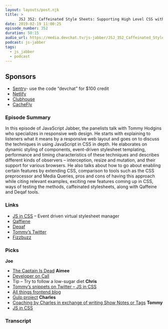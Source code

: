 ```yaml
---
layout: layouts/post.njk
title: >
      JSJ 352: Caffeinated Style Sheets: Supporting High Level CSS with JavaScript with Tommy Hodgins
date: 2019-02-19 11:00:25
episode_number: 352
duration: 50:15
audio_url: https://media.devchat.tv/js-jabber/JSJ_352_Caffeinated_Style_Sheets_Supporting_High_Level_CSS_with_JavaScript_with_Tommy_Hodgins.mp3
podcast: js-jabber
tags: 
  - js_jabber
  - podcast
---
```


## **Sponsors**

- [Sentry](https://sentry.io/)- use the code “devchat” for $100 credit
- [Netlify](https://www.netlify.com/)
- [Clubhouse](https://clubhouse.io/jsjabber)
- [CacheFly](https://www.cachefly.com/)
&nbsp;
### **Episode Summary&nbsp;&nbsp;** 
In this episode of JavaScript Jabber, the panelists talk with Tommy Hodgins who specializes in responsive web design. He starts with explaining to listeners what it means by a responsive web layout and goes on to discuss the techniques in using JavaScript in CSS in depth. He elaborates on dynamic styling of components, event-driven stylesheet templating, performance and timing characteristics of these techniques and describes different kinds of observers – interception, resize and mutation, and their support for various browsers. He also talks about how to go about enabling certain features by extending CSS, comparison to tools such as the CSS preprocessor and Media Queries, pros and cons of having this approach while citing relevant examples, exciting new features coming up in CSS, ways of testing the methods, caffeinated stylesheets, along with Qaffeine and Deqaf tools.
### **Links**

- [JS in CSS](https://www.npmjs.com/package/jsincss) – Event driven virtual stylesheet manager
- [Qaffiene](https://github.com/tomhodgins/qaffeine)
- [Deqaf](https://github.com/tomhodgins/deqaf)
- [Tommy’s Twitter](https://twitter.com/innovati?ref_src=twsrc%5Egoogle%7Ctwcamp%5Eserp%7Ctwgr%5Eauthor)
- [Fizzbuzz](https://staticresource.com/fizzbuzz.html)
&nbsp;
### **Picks**
 **Joe**
- [The Captain Is Dead](https://boardgamegeek.com/boardgame/159503/captain-dead)
**Aimee**
- [Developer on Call](https://henrikwarne.com/2018/12/03/developer-on-call/)
- Tip – Try to follow a low-sugar diet
**Chris**
- [Tommy’s snippets on Twitter – JS in CSS](https://twitter.com/innovati/status/1068998114491678720)
- [All things frontend blog](https://bitsofco.de/)
- [Gulp project](https://github.com/cferdinandi/gulp-boilerplate)
**Charles**
- [Coaching by Charles in exchange of writing Show Notes or Tags](https://github.com/cmaxw/devchat-eleventy)
**Tommy**
- [JS in CSS](https://www.npmjs.com/package/jsincss)


### Transcript


